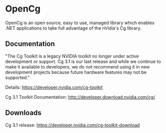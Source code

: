 # OpenCg

OpenCg is an open source, easy to use, managed library which enables .NET applications to take full advantage of the nVidia's Cg library.

## Documentation

"The Cg Toolkit is a legacy NVIDIA toolkit no longer under active development or support. Cg 3.1 is our last release and while we continue to make it available to developers, we do not recommend using it in new development projects because future hardware features may not be supported."

Details: https://developer.nvidia.com/cg-toolkit

Cg 3.1 Toolkit Documentation: http://developer.download.nvidia.com/cg/

## Downloads

Cg 3.1 release: https://developer.nvidia.com/cg-toolkit-download
